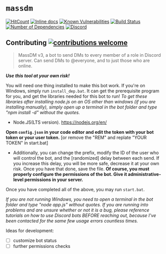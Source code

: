 # `massdm`

[![HitCount](http://hits.dwyl.com/alexlyee/massdm.svg)](http://hits.dwyl.com/alexlyee/massdm) 
[![Inline docs](http://inch-ci.org/github/alexlyee/massdm.svg?branch=master)](http://inch-ci.org/github/alexlyee/massdm) 
[![Known Vulnerabilities](https://snyk.io/test/github/alexlyee/massdm/badge.svg?targetFile=package.json)](https://snyk.io/test/github/alexlyee/massdm?targetFile=package.json) 
[![Build Status](https://travis-ci.org/alexlyee/massdm.png?branch=master)](https://travis-ci.org/alexlyee/massdm)
[![Number of Dependencies](https://david-dm.org/alexlyee/massdm.svg)](https://david-dm.org/alexlyee/massdm)
[![Discord](https://img.shields.io/discord/363082439985201155)](https://discord.gg/tCVG2yU)

## Contributing [![contributions welcome](https://img.shields.io/badge/contributions-welcome-brightgreen.svg?style=flat)](https://github.com/alexlyee/massdm/issues)

> MassDM v3, a bot to send DMs to every member of a role in Discord server.
> Can send DMs to @everyone, and to just those who are online.


***Use this tool at your own risk!*** 

You will need one thing installed to make this bot work. If you're on Windows, simply run `install_dep.bat`. It can get the prerequisite program for you, and get the libraries needed for this bot to run!
*To get these libraries after installing node.js on an OS other than windows (if you are installing manually), simply open up a terminal in the bot folder and type "npm install -d" without the quotes.*

- Node.JS(LTS version). https://nodejs.org/en/


**Open `config.json` in your code editor and edit the token with your bot token or your user token.** [or remove the "REM" and replate "YOUR TOKEN" in start.bat]
 - Additionally, you can change the prefix, modify the ID of the user who will control the bot, and the [randomized] delay between each send. If you increase this delay, you will be more safe, decrease it at your own risk.
Once you have that done, save the file.
**Of course, you must properly configure the permissions of the bot. Give it administrative-level permissions in your server.**

  Once you have completed all of the above, you may run `start.bat`.

*If you are not running Windows, you need to open a terminal in the bot folder and type "node app.js" without quotes.*
*If you are running into problems and are unsure whether or not it is a bug, please reference tutorials on how to use Discord bots BEFORE reaching out, because I've been contacted for the same few usage errors countless times.*


Ideas for development:
- [ ] customize bot status
- [ ] further permissions checks
